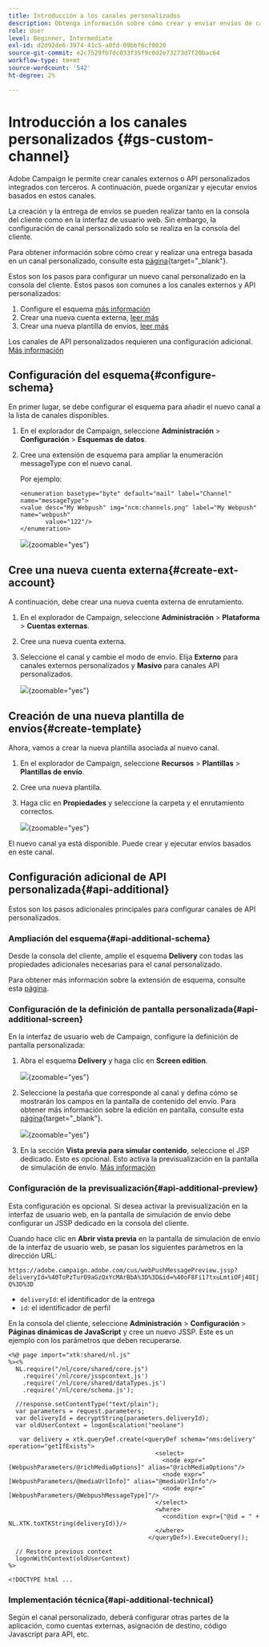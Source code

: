 ```yaml
---
title: Introducción a los canales personalizados
description: Obtenga información sobre cómo crear y enviar envíos de canales personalizados con Adobe Campaign Web
role: User
level: Beginner, Intermediate
exl-id: d2d92de6-3974-41c5-a0fd-09bbf6cf0020
source-git-commit: e2c7529fb7dc033f35f9c0d2e73273d7f20bac64
workflow-type: tm+mt
source-wordcount: '542'
ht-degree: 2%

---
```


# Introducción a los canales personalizados {#gs-custom-channel}

Adobe Campaign le permite crear canales externos o API personalizados integrados con terceros. A continuación, puede organizar y ejecutar envíos basados en estos canales.

La creación y la entrega de envíos se pueden realizar tanto en la consola del cliente como en la interfaz de usuario web. Sin embargo, la configuración de canal personalizado solo se realiza en la consola del cliente.

Para obtener información sobre cómo crear y realizar una entrega basada en un canal personalizado, consulte esta [página](https://experienceleague.adobe.com/docs/campaign-web/v8/msg/gs-custom-channel.html){target="_blank"}.

Estos son los pasos para configurar un nuevo canal personalizado en la consola del cliente. Estos pasos son comunes a los canales externos y API personalizados:

1. Configure el esquema [más información](#configure-schema)
1. Crear una nueva cuenta externa, [leer más](#create-ext-account)
1. Crear una nueva plantilla de envíos, [leer más](#create-template)

Los canales de API personalizados requieren una configuración adicional. [Más información](#api-additional)

## Configuración del esquema{#configure-schema}

En primer lugar, se debe configurar el esquema para añadir el nuevo canal a la lista de canales disponibles.

1. En el explorador de Campaign, seleccione **Administración** > **Configuración** > **Esquemas de datos**.

1. Cree una extensión de esquema para ampliar la enumeración messageType con el nuevo canal.

   Por ejemplo:

   ```
   <enumeration basetype="byte" default="mail" label="Channel" name="messageType">
   <value desc="My Webpush" img="ncm:channels.png" label="My Webpush" name="webpush"
          value="122"/>
   </enumeration>
   ```

   ![](assets/cus-schema.png){zoomable="yes"}

## Cree una nueva cuenta externa{#create-ext-account}

A continuación, debe crear una nueva cuenta externa de enrutamiento.

1. En el explorador de Campaign, seleccione **Administración** > **Plataforma** > **Cuentas externas**.

1. Cree una nueva cuenta externa.

1. Seleccione el canal y cambie el modo de envío. Elija **Externo** para canales externos personalizados y **Masivo** para canales API personalizados.

   ![](assets/cus-ext-account.png){zoomable="yes"}

## Creación de una nueva plantilla de envíos{#create-template}

Ahora, vamos a crear la nueva plantilla asociada al nuevo canal.

1. En el explorador de Campaign, seleccione **Recursos** > **Plantillas** > **Plantillas de envío**.

1. Cree una nueva plantilla.

1. Haga clic en **Propiedades** y seleccione la carpeta y el enrutamiento correctos.

   ![](assets/cus-template.png){zoomable="yes"}

El nuevo canal ya está disponible. Puede crear y ejecutar envíos basados en este canal.

## Configuración adicional de API personalizada{#api-additional}

Estos son los pasos adicionales principales para configurar canales de API personalizados.

### Ampliación del esquema{#api-additional-schema}

Desde la consola del cliente, amplíe el esquema **Delivery** con todas las propiedades adicionales necesarias para el canal personalizado.

Para obtener más información sobre la extensión de esquema, consulte esta [página](../dev/extend-schema.md).

### Configuración de la definición de pantalla personalizada{#api-additional-screen}

En la interfaz de usuario web de Campaign, configure la definición de pantalla personalizada:

1. Abra el esquema **Delivery** y haga clic en **Screen edition**.

   ![](assets/cus-schema2.png){zoomable="yes"}

1. Seleccione la pestaña que corresponde al canal y defina cómo se mostrarán los campos en la pantalla de contenido del envío. Para obtener más información sobre la edición en pantalla, consulte esta [página](https://experienceleague.adobe.com/docs/campaign-web/v8/conf/schemas.html#fields){target="_blank"}.

   ![](assets/cus-schema3.png){zoomable="yes"}

1. En la sección **Vista previa para simular contenido**, seleccione el JSP dedicado. Esto es opcional. Esto activa la previsualización en la pantalla de simulación de envío. [Más información](#api-additional-preview)

### Configuración de la previsualización{#api-additional-preview}

Esta configuración es opcional. Si desea activar la previsualización en la interfaz de usuario web, en la pantalla de simulación de envío debe configurar un JSSP dedicado en la consola del cliente.

Cuando hace clic en **Abrir vista previa** en la pantalla de simulación de envío de la interfaz de usuario web, se pasan los siguientes parámetros en la dirección URL:

`https://adobe.campaign.adobe.com/cus/webPushMessagePreview.jssp?deliveryId=%40ToPzTurO9aGzQxYcMArBbA%3D%3D&id=%40oF8Fi17txuLmtiOFj4OIjQ%3D%3D`

* `deliveryId`: el identificador de la entrega
* `id`: el identificador de perfil

En la consola del cliente, seleccione **Administración** > **Configuración** > **Páginas dinámicas de JavaScript** y cree un nuevo JSSP. Este es un ejemplo con los parámetros que deben recuperarse.

```
<%@ page import="xtk:shared/nl.js"
%><%
  NL.require("/nl/core/shared/core.js")
    .require('/nl/core/jsspcontext.js')
    .require('/nl/core/shared/dataTypes.js')
    .require('/nl/core/schema.js');
    
  //response.setContentType("text/plain");
  var parameters = request.parameters;
  var deliveryId = decryptString(parameters.deliveryId);
  var oldUserContext = logonEscalation("neolane")
  
   var delivery = xtk.queryDef.create(<queryDef schema="nms:delivery" operation="getIfExists">
                                         <select>
                                           <node expr="[WebpushParameters/@richMediaOptions]" alias="@richMediaOptions"/>
                                           <node expr="[WebpushParameters/@mediaUrlInfo]" alias="@mediaUrlInfo"/>
                                           <node expr="[WebpushParameters/@WebpushMessageType]"/>
                                         </select>
                                         <where>
                                           <condition expr={"@id = " + NL.XTK.toXTKString(deliveryId)}/>
                                         </where>
                                       </queryDef>).ExecuteQuery();

  // Restore previous context
  logonWithContext(oldUserContext)
%>

<!DOCTYPE html ...
```

### Implementación técnica{#api-additional-technical}

Según el canal personalizado, deberá configurar otras partes de la aplicación, como cuentas externas, asignación de destino, código Javascript para API, etc.

